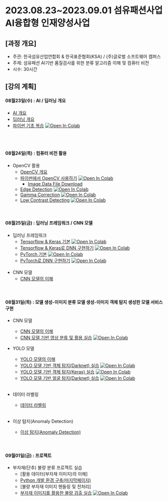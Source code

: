 # 2023.08.23\~2023.09.01 섬유패션사업 AI융합형 인재양성사업

## \[과정 개요]

* 주관: 한국섬유산업연합회 & 한국표준협회(KSA) / (주)글로벌 소프트웨어 캠퍼스
* 주제: 섬유패션 AI기반 품질검사를 위한 분류 알고리즘 이해 및 컴퓨터 비전
* 시수: 30시간

## \[강의 계획]

#### 08월23일(수) : AI / 딥러닝 개요

  * [AI 개요](../LectureFiles/pdf/AI01_AI개요.pdf)
  * [딥러닝 개요](../LectureFiles/pdf/DL01_딥러닝개요.pdf)
  * [파이썬 기초 복습](../LectureFiles/src/Py001_Basic.ipynb) [![Open In Colab](https://colab.research.google.com/assets/colab-badge.svg)](https://colab.research.google.com/github/aidalabs/Lectures/blob/main/LectureFiles/src/Py001_Basic.ipynb)
  <br/>
  <br/>

#### 08월24일(목) : 컴퓨터 비전 활용

* OpenCV 활용
  * [OpenCV 개요](../LectureFiles/pdf/CV01_OpenCV개요.pdf)
  * [파이썬에서 OpenCV 사용하기](../LectureFiles/src/CV001_OpenCV_Basic.ipynb) [![Open In Colab](https://colab.research.google.com/assets/colab-badge.svg)](https://colab.research.google.com/github/aidalabs/Lectures/blob/main/LectureFiles/src/CV001_OpenCV_Basic.ipynb)
    * [Image Data File Download](../LectureFiles/dataset/OpenCV_Resources.zip)
  * [Edge Detection](../LectureFiles/src/CV002_Edge_Detection.ipynb) [![Open In Colab](https://colab.research.google.com/assets/colab-badge.svg)](https://colab.research.google.com/github/aidalabs/Lectures/blob/main/LectureFiles/src/CV002_Edge_Detection.ipynb)
  * [Gamma Correction](../LectureFiles/src/CV003_Gamma_Correction.ipynb) [![Open In Colab](https://colab.research.google.com/assets/colab-badge.svg)](https://colab.research.google.com/github/aidalabs/Lectures/blob/main/LectureFiles/src/CV003_Gamma_Correction.ipynb)
  * [Low Contrast Detecting](../LectureFiles/src/CV004_Low_Contrast_Detecting.ipynb) [![Open In Colab](https://colab.research.google.com/assets/colab-badge.svg)](https://colab.research.google.com/github/aidalabs/Lectures/blob/main/LectureFiles/src/CV004_Low_Contrast_Detecting.ipynb)
  <br/>
  <br/>
#### 08월25일(금) :  딥러닝 프레임워크 / CNN 모델

* 딥러닝 프레임워크
  * [Tensorflow & Keras 기본](../LectureFiles/src/DL001_Tensorflow.ipynb) [![Open In Colab](https://colab.research.google.com/assets/colab-badge.svg)](https://colab.research.google.com/github/aidalabs/Lectures/blob/main/LectureFiles/src/DL001_Tensorflow.ipynb)
  * [Tensorflow & Keras로 DNN 구현하기](../LectureFiles/src/DL002_Tensorflow_DNN.ipynb) [![Open In Colab](https://colab.research.google.com/assets/colab-badge.svg)](https://colab.research.google.com/github/aidalabs/Lectures/blob/main/LectureFiles/src/DL002_Tensorflow_DNN.ipynb)
  * [PyTorch 기본](../LectureFiles/src/DL003_PyTorch.ipynb) [![Open In Colab](https://colab.research.google.com/assets/colab-badge.svg)](https://colab.research.google.com/github/aidalabs/Lectures/blob/main/LectureFiles/src/DL003_PyTorch.ipynb)
  * [PyTorch로 DNN 구현하기](../LectureFiles/src/DL004_PyTorch_DNN.ipynb) [![Open In Colab](https://colab.research.google.com/assets/colab-badge.svg)](https://colab.research.google.com/github/aidalabs/Lectures/blob/main/LectureFiles/src/DL004_PyTorch_DNN.ipynb)
  <br/>
* CNN 모델
  * [CNN 모델의 이해](../LectureFiles/pdf/DL02_CNN모델개요.pdf)
  <br/>
  <br/>
#### 08월31일(목) : 모델 생성-이미지 분류 모델 생성-이미지 객체 탐지 생성한 모델 서비스 구현
* CNN 모델
  * [CNN 모델의 이해](../LectureFiles/pdf/DL02_CNN모델개요.pdf)
  * [CNN 모델 기반 영상 분류 및 활용 실습](../LectureFiles/src/DL005_CNN_ImageClassificaton.ipynb) [![Open In Colab](https://colab.research.google.com/assets/colab-badge.svg)](https://colab.research.google.com/github/aidalabs/Lectures/blob/main/LectureFiles/src/DL005_CNN_ImageClassificaton.ipynb)

* YOLO 모델
  * [YOLO 모델의 이해](../LectureFiles/pdf/DL08_YOLO모델개요.pdf)
  * [YOLO 모델 기반 객체 탐지(Darknet) 실습](../LectureFiles/src/DL008_YOLO_Darknet_ObjectDetection.ipynb) [![Open In Colab](https://colab.research.google.com/assets/colab-badge.svg)](https://colab.research.google.com/github/aidalabs/Lectures/blob/main/LectureFiles/src/DL008_YOLO_Darknet_ObjectDetection.ipynb)
  * [YOLO 모델 기반 객체 탐지(Keras) 실습](../LectureFiles/src/DL008_YOLO_Keras_ObjectDetection.ipynb) [![Open In Colab](https://colab.research.google.com/assets/colab-badge.svg)](https://colab.research.google.com/github/aidalabs/Lectures/blob/main/LectureFiles/src/DL008_YOLO_Keras_ObjectDetection.ipynb)
  * [YOLO 모델 기반 얼굴 탐지(Darknet) 실습](../LectureFiles/src/DL008_YOLO_Darknet_FaceDetection.ipynb) [![Open In Colab](https://colab.research.google.com/assets/colab-badge.svg)](https://colab.research.google.com/github/aidalabs/Lectures/blob/main/LectureFiles/src/DL008_YOLO_Darknet_FaceDetection.ipynb)
  <br/>
* 데이터 라벨링
  * [데이터 라벨링](../LectureFiles/pdf/DL20_데이터라벨링.pdf)
  <br/>
* 이상 탐지(Anomaly Detection)
  * [이상 탐지(Anomaly Detection)](../LectureFiles/pdf/DL23_Anomaly_Detection.pdf)
  <br/>
  <br/>
#### 09월01일(금) : 프로젝트

* 부자재(단추) 불량 분류 프로젝트 실습
  * [활용 데이터(부자재 이미지)의 이해]
  * [Python 개발 환경 구축(마지막페이지)](../LectureFiles/pdf/PY001_파이썬개요.pdf)
  * [불량 부자재 이미지 핸들링 및 전처리]
  * [부자재 이미지를 활용한 불량 검출 실습](../LectureFiles/src/DL090_Example_Fab.ipynb) [![Open In Colab](https://colab.research.google.com/assets/colab-badge.svg)](https://colab.research.google.com/github/aidalabs/Lectures/blob/main/LectureFiles/src/DL090_Example_Fab.ipynb)